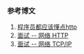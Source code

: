 
### 参考博文
1. [程序员都应该懂点http](https://juejin.im/post/5a0ce1d95188253e24708454)
2. [面试 -- 网络 HTTP](https://juejin.im/post/5872309261ff4b005c4580d4)
3. [面试 -- 网络 TCP/IP](https://juejin.im/post/586cfcf8da2f600055ce8a8d)